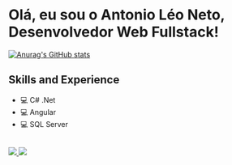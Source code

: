 # Olá, eu sou o Antonio Léo Neto, Desenvolvedor Web Fullstack! 

[![Anurag's GitHub stats](https://github-readme-stats.vercel.app/api?username=antonioln00)](https://github.com/anuraghazra/github-readme-stats) 
<div style="display: inline_block">

  ## Skills and Experience
* 💻 C# .Net
* 💻 Angular
* 💻 SQL Server

  
</div> 
<br /> 
<div> 
  <a href = "mailto:antonioln00@gmail.com">
  <img src="https://img.shields.io/badge/-Gmail-%23333?style=for-the-badge&logo=gmail&logoColor=white" target="_blank">
</a> 
  <a href="https://www.linkedin.com/in/antonioleoneto" target="_blank">
    <img src="https://img.shields.io/badge/-LinkedIn-%230077B5?style=for-the-badge&logo=linkedin&logoColor=white" target="_blank">
  </a> </div>
